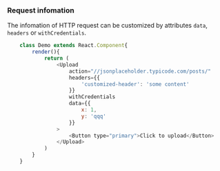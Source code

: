 ### Request infomation
The infomation of HTTP request can be customized by attributes ```data```, ```headers``` or ```withCredentials```.
```javascript
    class Demo extends React.Component{
        render(){
            return (
                <Upload 
                    action="//jsonplaceholder.typicode.com/posts/"
                    headers={{
                        'customized-header': 'some content'
                    }}
                    withCredentials
                    data={{
                        x: 1,
                        y: 'qqq'
                    }}
                >
                    <Button type="primary">Click to upload</Button>
                </Upload>
            )
        }
    }
```